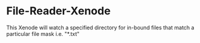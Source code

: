 File-Reader-Xenode
==================

This Xenode will watch a specified directory for in-bound files that match a particular file mask i.e. "*.txt"